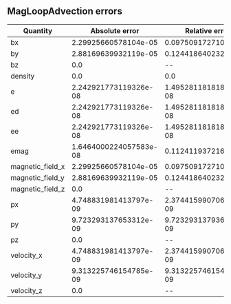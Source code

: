 ## MagLoopAdvection errors
| Quantity | Absolute error | Relative error |
| -------- | --------- | --------- |
| bx | 2.29925660578104e-05 | 0.09750917271044894 |
| by | 2.88169639932119e-05 | 0.12441864023201347 |
| bz | 0.0 | -- |
| density | 0.0 | 0.0 |
| e | 2.242921773119326e-08 | 1.4952811818184402e-08 |
| ed | 2.242921773119326e-08 | 1.4952811818184402e-08 |
| ee | 2.242921773119326e-08 | 1.4952811818184402e-08 |
| emag | 1.6464000224057583e-08 | 0.112411937216312 |
| magnetic_field_x | 2.29925660578104e-05 | 0.09750917271044894 |
| magnetic_field_y | 2.88169639932119e-05 | 0.12441864023201347 |
| magnetic_field_z | 0.0 | -- |
| px | 4.748831981413797e-09 | 2.3744159907068985e-09 |
| py | 9.723293137653312e-09 | 9.723293137936297e-09 |
| pz | 0.0 | -- |
| velocity_x | 4.748831981413797e-09 | 2.3744159907068985e-09 |
| velocity_y | 9.313225746154785e-09 | 9.313225746154785e-09 |
| velocity_z | 0.0 | -- |
